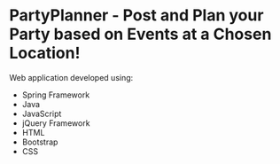 # PartyPlanner - Post and Plan your Party based on Events at a Chosen Location!
Web application developed using:
- Spring Framework 
- Java
- JavaScript
- jQuery Framework
- HTML
- Bootstrap
- CSS

